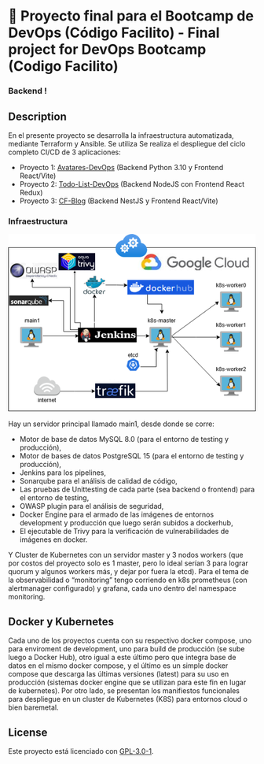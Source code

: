 # 📝 Proyecto final para el Bootcamp de DevOps (Código Facilito) - Final project for DevOps Bootcamp (Codigo Facilito)

### Backend !

## Description
En el presente proyecto se desarrolla la infraestructura automatizada, mediante Terraform y Ansible.
Se utiliza
Se realiza el despliegue del ciclo completo CI/CD de 3 aplicaciones:
* Proyecto 1: [Avatares-DevOps](https://gitlab.com/cf-devops-gsmx64-final/avatares-devops) (Backend Python 3.10 y Frontend React/Vite)
* Proyecto 2: [Todo-List-DevOps](https://gitlab.com/cf-devops-gsmx64-final/todo-list-devops) (Backend NodeJS con Frontend React Redux)
* Proyecto 3: [CF-Blog](https://github.com/gsmx64/cf-jsbackend-blog) (Backend NestJS y Frontend React/Vite)


### Infraestructura

![](https://raw.githubusercontent.com/gsmx64/cf-devops/main/docs/cf-devops-infraestructure.png)

Hay un servidor principal llamado main1, desde donde se corre:
* Motor de base de datos MySQL 8.0 (para el entorno de testing y producción),
* Motor de bases de datos PostgreSQL 15 (para el entorno de testing y producción),
* Jenkins para los pipelines,
* Sonarqube para el análisis de calidad de código,
* Las pruebas de Unittesting de cada parte (sea backend o frontend) para el entorno de testing,
* OWASP plugin para el análisis de seguridad,
* Docker Engine para el armado de las imágenes de entornos development y producción que luego serán
subidos a dockerhub,
* El ejecutable de Trivy para la verificación de vulnerabilidades de imágenes en docker.

Y Cluster de Kubernetes con un servidor master y 3 nodos workers (que por costos del proyecto solo es 1 master,
pero lo ideal serían 3 para lograr quorum y algunos workers más, y dejar por fuera la etcd).
Para el tema de la observabilidad o “monitoring” tengo corriendo en k8s prometheus (con alertmanager
configurado) y grafana, cada uno dentro del namespace monitoring.


## Docker y Kubernetes
Cada uno de los proyectos cuenta con su respectivo docker compose, uno para enviroment de development, uno para build de producción (se sube luego a Docker Hub), otro igual a este último pero que integra base de datos en el mismo docker compose, y el último es un simple docker compose que descarga las últimas versiones (latest) para su uso en producción (sistemas docker engine que se utilizan para este fin en lugar de kubernetes).
Por otro lado, se presentan los manifiestos funcionales para despliegue en un cluster de Kubernetes (K8S) para entornos cloud o bien baremetal.



## License
Este proyecto está licenciado con [GPL-3.0-1](https://github.com/gsmx64/cf-jsbackend-blog?tab=GPL-3.0-1-ov-file#readme).